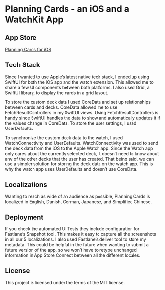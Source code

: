 # Planning Cards - an iOS and a WatchKit App

## App Store

[Planning Cards for iOS](https://apps.apple.com/us/app/planning-cards/id1486735680)

## Tech Stack

Since I wanted to use Apple’s latest native tech stack, I ended up using SwiftUI for both the iOS app and the watch extension. This allowed me to share a few UI components between both platforms. I also used Grid, a SwiftUI library, to display the cards in a grid layout.

To store the custom deck data I used CoreData and set up relationships between cards and decks. CoreData allowed me to use FetchResultControllers in my SwiftUI views. Using FetchResultControllers is handy since SwiftUI handles the data to show and automatically updates it if the values change in CoreData. To store the user settings, I used UserDefaults.

To synchronize the custom deck data to the watch, I used WatchConnectivity and UserDefaults. WatchConnectivity was used to send the deck data from the iOS to the Apple Watch app. Since the Watch app only cares about the currently selected deck, it doesn’t need to know about any of the other decks that the user has created. That being said, we can use a simpler solution for storing the deck data on the watch app. This is why the watch app uses UserDefaults and doesn’t use CoreData.

## Localizations

Wanting to reach as wide of an audience as possible, Planning Cards is localized in English, Danish, German, Japanese, and Simplified Chinese.

## Deployment

If you check the automated UI Tests they include configuration for Fastlane’s Snapshot tool. This makes it easy to capture all the screenshots in all our 5 localizations. I also used Fastlane’s deliver tool to store my metadata. This could be helpful in the future when wanting to submit a future version of the app, so we won’t have to retype unchanged information in App Store Connect between all the different locales.

## License

This project is licensed under the terms of the MIT license.
